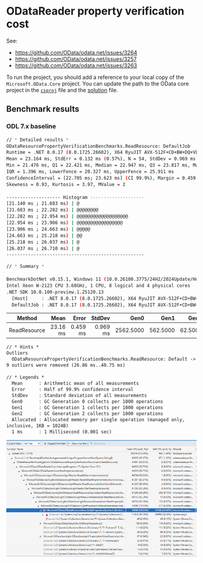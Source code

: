 ﻿# ODataReader property verification cost

See:
- https://github.com/OData/odata.net/issues/3264
- https://github.com/OData/odata.net/issues/3257
- https://github.com/OData/odata.net/issues/3263

To run the project, you should add a reference to your local copy of the `Microsoft.OData.Core` project.
You can update the path to the OData core project in the [`csproj`](./ODataReaderPerfInvestigations/ODataReaderPerfInvestigations.csproj) 
file and the [solution](./ODataReaderPerfInvestigations.sln) file.

## Benchmark results

### ODL 7.x baseline

```sh
// * Detailed results *
ODataResourcePropertyVerificationBenchmarks.ReadResource: DefaultJob
Runtime = .NET 8.0.17 (8.0.1725.26602), X64 RyuJIT AVX-512F+CD+BW+DQ+VL; GC = Concurrent Workstation
Mean = 23.164 ms, StdErr = 0.132 ms (0.57%), N = 54, StdDev = 0.969 ms
Min = 21.476 ms, Q1 = 22.421 ms, Median = 22.947 ms, Q3 = 23.817 ms, Max = 26.373 ms
IQR = 1.396 ms, LowerFence = 20.327 ms, UpperFence = 25.911 ms
ConfidenceInterval = [22.705 ms; 23.623 ms] (CI 99.9%), Margin = 0.459 ms (1.98% of Mean)
Skewness = 0.93, Kurtosis = 3.97, MValue = 2

-------------------- Histogram --------------------
[21.140 ms ; 21.683 ms) | @
[21.683 ms ; 22.282 ms) | @@@@@@@@
[22.282 ms ; 22.954 ms) | @@@@@@@@@@@@@@@@@@@
[22.954 ms ; 23.906 ms) | @@@@@@@@@@@@@@@@@
[23.906 ms ; 24.663 ms) | @@@@@
[24.663 ms ; 25.218 ms) | @@
[25.218 ms ; 26.037 ms) | @
[26.037 ms ; 26.710 ms) | @
---------------------------------------------------
```

```sh
// * Summary *

BenchmarkDotNet v0.15.1, Windows 11 (10.0.26100.3775/24H2/2024Update/HudsonValley)
Intel Xeon W-2123 CPU 3.60GHz, 1 CPU, 8 logical and 4 physical cores
.NET SDK 10.0.100-preview.1.25120.13
  [Host]     : .NET 8.0.17 (8.0.1725.26602), X64 RyuJIT AVX-512F+CD+BW+DQ+VL
  DefaultJob : .NET 8.0.17 (8.0.1725.26602), X64 RyuJIT AVX-512F+CD+BW+DQ+VL
```


| Method       | Mean     | Error    | StdDev   | Gen0      | Gen1     | Gen2    | Allocated |
|------------- |---------:|---------:|---------:|----------:|---------:|--------:|----------:|
| ReadResource | 23.16 ms | 0.459 ms | 0.969 ms | 2562.5000 | 562.5000 | 62.5000 |  12.65 MB |

```
// * Hints *
Outliers
  ODataResourcePropertyVerificationBenchmarks.ReadResource: Default -> 9 outliers were removed (26.86 ms..40.75 ms)

// * Legends *
  Mean      : Arithmetic mean of all measurements
  Error     : Half of 99.9% confidence interval
  StdDev    : Standard deviation of all measurements
  Gen0      : GC Generation 0 collects per 1000 operations
  Gen1      : GC Generation 1 collects per 1000 operations
  Gen2      : GC Generation 2 collects per 1000 operations
  Allocated : Allocated memory per single operation (managed only, inclusive, 1KB = 1024B)
  1 ms      : 1 Millisecond (0.001 sec)
```

![alt text](odl-7-baseline-verify-properties-cpu-usage.png)